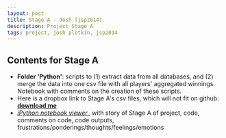 ```yaml
---
layout: post
title: Stage A - Josh (jsp2014)
description: Project Stage A
tags: project, josh plotkin, jsp2014
---
```


## Contents for Stage A

* __Folder 'Python'__: scripts to (1) extract data from all databases, and (2) merge the data into one csv file with all players' aggregated winnings. Notebook with comments on the creation of these scripts.
*  Here is a dropbox link to Stage A's csv files, which will not fit on github: __[download me](https://www.dropbox.com/sh/inl7pz9c0p8mlt5/8V06gsvewk)__
* _[iPython notebook viewer](http://nbviewer.ipython.org/github/joshplotkin/edav/blob/gh-pages/projects/jsp2014/StageA/PYTHON/StageA.ipynb?create=1)__ with story of Stage A of project, code, comments on code, code outputs, frustrations/ponderings/thoughts/feelings/emotions